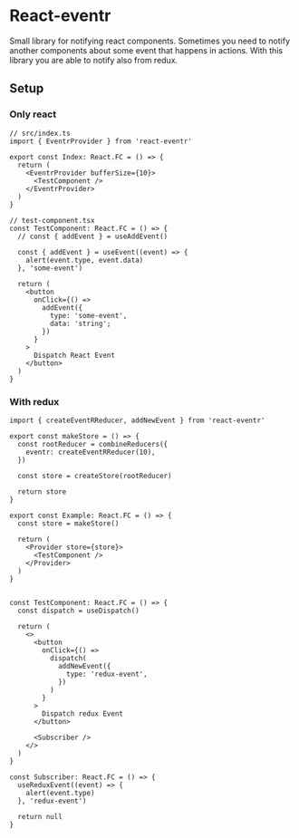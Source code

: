 # React-eventr

Small library for notifying react components.
Sometimes you need to notify another components about some event that happens in actions. With this library you are able to notify also from redux.

## Setup

### Only react

```
// src/index.ts
import { EventrProvider } from 'react-eventr'

export const Index: React.FC = () => {
  return (
    <EventrProvider bufferSize={10}>
      <TestComponent />
    </EventrProvider>
  )
}

// test-component.tsx
const TestComponent: React.FC = () => {
  // const { addEvent } = useAddEvent()

  const { addEvent } = useEvent((event) => {
    alert(event.type, event.data)
  }, 'some-event')

  return (
    <button
      onClick={() =>
        addEvent({
          type: 'some-event',
          data: 'string';
        })
      }
    >
      Dispatch React Event
    </button>
  )
}
```

### With redux

```
import { createEventRReducer, addNewEvent } from 'react-eventr'

export const makeStore = () => {
  const rootReducer = combineReducers({
    eventr: createEventRReducer(10),
  })

  const store = createStore(rootReducer)

  return store
}

export const Example: React.FC = () => {
  const store = makeStore()

  return (
    <Provider store={store}>
      <TestComponent />
    </Provider>
  )
}


const TestComponent: React.FC = () => {
  const dispatch = useDispatch()

  return (
    <>
      <button
        onClick={() =>
          dispatch(
            addNewEvent({
              type: 'redux-event',
            })
          )
        }
      >
        Dispatch redux Event
      </button>

      <Subscriber />
    </>
  )
}

const Subscriber: React.FC = () => {
  useReduxEvent((event) => {
    alert(event.type)
  }, 'redux-event')

  return null
}
```
